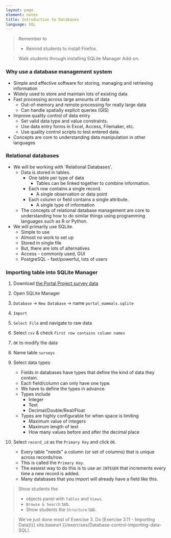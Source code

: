 ```yaml
---
layout: page
element: notes
title: Introduction to Databases
language: SQL
---
```


> Remember to 
>
> * Remind students to install Firefox.

> Walk students through installing SQLite Manager Add-on.

### Why use a database management system

* Simple and effective software for storing, managing and retrieving information
* Widely used to store and maintain lots of existing data
* Fast processing across large amounts of data
    * Out-of-memory and remote processing for really large data
    * Can handle spatially explicit queries (GIS)
* Improve quality control of data entry
    * Set valid data type and value constraints.
    * Use data entry forms in  Excel, Access, Filemaker, etc.
    * Use quality control scripts to test entered data.
* Concepts are core to understanding data manipulation in other languages

### Relational databases

* We will be working with 'Relational Databases'.
    * Data is stored in tables.
        * One table per type of data
            * Tables can be linked together to combine information.
        * Each row contains a single record.
            * A single observation or data point
        * Each column or field contains a single attribute.
            * A single type of information
    * The concepts of relational database management are core to understanding 
      how to do similar things using programming languages such as R or Python.
* We will primarily use SQLite.
    * Simple to use 
    * Almost no work to set up
    * Stored in single file
    * But, there are lots of alternatives
	* Access - commonly used, GUI
	* PostgreSQL - fast/powerful, lots of users

### Importing table into SQLite Manager

1. Download [the Portal Project survey data](https://ndownloader.figshare.com/files/2292172)
2.  Open SQLite Manager
3. `Database` -> `New Database` -> name `portal_mammals.sqlite`
4. `Import`
5. `Select File` and navigate to raw data
6. Select `csv` & check `First row contains column names`
7. `OK` to modify the data
8. Name table `surveys`
9. Select data types

    * Fields in databases have types that define the kind of data they contain.
    * Each field/column can only have one type.
    * We have to define the types in advance.
    * Types include
        * Integer
        * Text
        * Decimal/Double/Real/Float
    * Types are highly configurable for when space is limiting
        * Maximum value of integers
        * Maximum length of text
        * How many values before and after the decimal place

10. Select `record_id` as the `Primary Key` and click `OK`.

    * Every table "needs" a column (or set of columns) that is unique across
      records/row.
    * This is called the `Primary Key`.
    * The easiest way to do this is to use an `INTEGER` that increments every
      time a new record is added.
    * Many databases that you import will already have a field like this.

> Show students the
>
> * objects panel with `Tables` and `Views`.
> * `Browse & Search` tab.
> * Show students the `Structure` tab.

> We've just done most of Exercise 3.
> Do [Exercise 3.11 - Importing Data]({{ site.baseurl }}/exercises/Database-control-importing-data-SQL).
